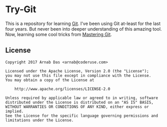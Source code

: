 # Try-Git

This is a repository for learning [Git](https://git-scm.com/). I've been using Git at-least for the last four years. But never been into deeper understanding of this amazing tool. Now, learning some cool tricks from [Mastering Git](https://www.packtpub.com/application-development/mastering-git).

## License

```
Copyright 2017 Arnab Das <arnab@coderuse.com>

Licensed under the Apache License, Version 2.0 (the "License");
you may not use this file except in compliance with the License.
You may obtain a copy of the License at

    http://www.apache.org/licenses/LICENSE-2.0

Unless required by applicable law or agreed to in writing, software
distributed under the License is distributed on an "AS IS" BASIS,
WITHOUT WARRANTIES OR CONDITIONS OF ANY KIND, either express or implied.
See the License for the specific language governing permissions and
limitations under the License.
```
